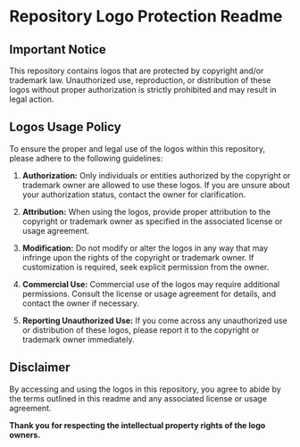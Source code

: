  # Repository Logo Protection Readme

## Important Notice

This repository contains logos that are protected by copyright and/or trademark law. Unauthorized use, reproduction, or distribution of these logos without proper authorization is strictly prohibited and may result in legal action.

## Logos Usage Policy

To ensure the proper and legal use of the logos within this repository, please adhere to the following guidelines:

1. **Authorization:** Only individuals or entities authorized by the copyright or trademark owner are allowed to use these logos. If you are unsure about your authorization status, contact the owner for clarification.

2. **Attribution:** When using the logos, provide proper attribution to the copyright or trademark owner as specified in the associated license or usage agreement.

3. **Modification:** Do not modify or alter the logos in any way that may infringe upon the rights of the copyright or trademark owner. If customization is required, seek explicit permission from the owner.

4. **Commercial Use:** Commercial use of the logos may require additional permissions. Consult the license or usage agreement for details, and contact the owner if necessary.

5. **Reporting Unauthorized Use:** If you come across any unauthorized use or distribution of these logos, please report it to the copyright or trademark owner immediately.

## Disclaimer

By accessing and using the logos in this repository, you agree to abide by the terms outlined in this readme and any associated license or usage agreement.

**Thank you for respecting the intellectual property rights of the logo owners.**
